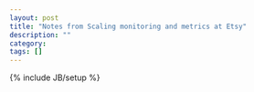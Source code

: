 ```yaml
---
layout: post
title: "Notes from Scaling monitoring and metrics at Etsy"
description: ""
category: 
tags: []
---
```

{% include JB/setup %}
